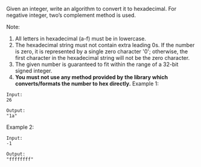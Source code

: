 Given an integer, write an algorithm to convert it to hexadecimal. For negative integer, two’s complement method is used.

Note:

 1. All letters in hexadecimal (a-f) must be in lowercase.
 2. The hexadecimal string must not contain extra leading 0s. If the number is zero, it is represented by a single zero character '0'; otherwise, the first character in the hexadecimal string will not be the zero character.
 3. The given number is guaranteed to fit within the range of a 32-bit signed integer.
 4. **You must not use any method provided by the library which converts/formats the number to hex directly.**
Example 1:
```
Input:
26

Output:
"1a"
```
Example 2:
```
Input:
-1

Output:
"ffffffff"
```